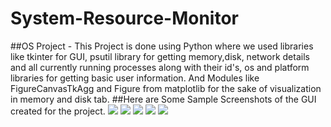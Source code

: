 # System-Resource-Monitor
##OS Project - 
This Project is done using Python where we used libraries like tkinter for GUI, psutil library for getting memory,disk, network details
and all currently running processes along with their id's, os and platform libraries for getting basic user information. And Modules like
FigureCanvasTkAgg and Figure from matplotlib for the sake of visualization in memory and disk tab.
##Here are Some Sample Screenshots of the GUI created for the project.
<img src = "Info.JPEG">
<img src = "Memory.JPEG">
<img src = "Network.JPEG">
<img src = "Disk.JPEG">
<img src = "PP.JPEG">
